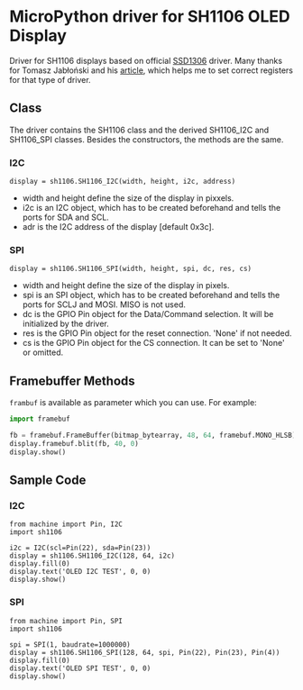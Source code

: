 # MicroPython driver for SH1106 OLED Display

Driver for SH1106 displays based on official [SSD1306][1] driver. Many thanks for Tomasz Jabłoński and his [article][2],
which helps me to set correct registers for that type of driver.

## Class

The driver contains the SH1106 class and the derived SH1106_I2C and SH1106_SPI classes. Besides the constructors, the methods are the same.

### I2C
```
display = sh1106.SH1106_I2C(width, height, i2c, address)
```

* width and height define the size of the display in pixxels.
* i2c is an I2C object, which has to be created beforehand and tells the ports for SDA and SCL.
* adr is the I2C address of the display [default 0x3c].

### SPI
```
display = sh1106.SH1106_SPI(width, height, spi, dc, res, cs)
```

* width and height define the size of the display in pixels.
* spi is an SPI object, which has to be created beforehand and tells the ports for SCLJ and MOSI. MISO is not used.
* dc is the GPIO Pin object for the Data/Command selection. It will be initialized by the driver.
* res is the GPIO Pin object for the reset connection. 'None' if not needed.
* cs is the GPIO Pin object for the CS connection. It can be set to 'None' or omitted.


## Framebuffer Methods
`frambuf` is available as parameter which you can use. For example:

```python
import framebuf

fb = framebuf.FrameBuffer(bitmap_bytearray, 48, 64, framebuf.MONO_HLSB)
display.framebuf.blit(fb, 40, 0)
display.show()
```

## Sample Code

### I2C

```
from machine import Pin, I2C
import sh1106

i2c = I2C(scl=Pin(22), sda=Pin(23))
display = sh1106.SH1106_I2C(128, 64, i2c)
display.fill(0)
display.text('OLED I2C TEST', 0, 0)
display.show()
```

### SPI
```
from machine import Pin, SPI
import sh1106

spi = SPI(1, baudrate=1000000)
display = sh1106.SH1106_SPI(128, 64, spi, Pin(22), Pin(23), Pin(4))
display.fill(0)
display.text('OLED SPI TEST', 0, 0)
display.show()
```

[1]: https://github.com/micropython/micropython/blob/master/drivers/display/ssd1306.py
[2]: https://stm32.eu/2016/03/29/obsluga-wyswietlacza-oled-128x64-ze-sterownikiem-sh1106/